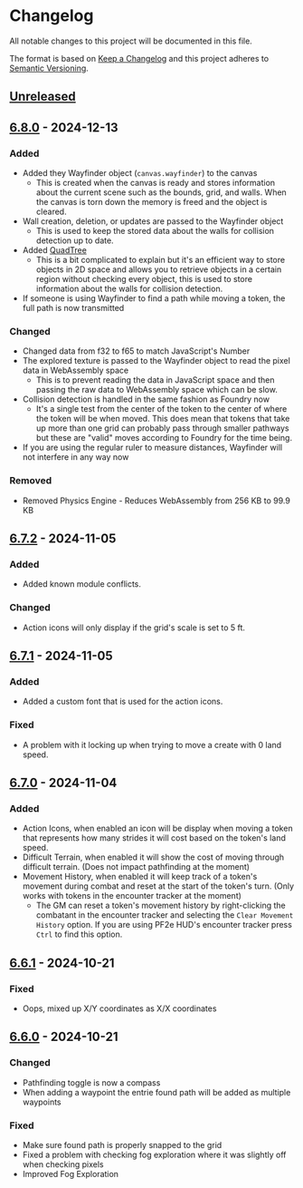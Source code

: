 # Changelog

All notable changes to this project will be documented in this file.

The format is based on [Keep a Changelog](https://keepachangelog.com/)
and this project adheres to [Semantic Versioning](https://semver.org/).

## [Unreleased]

## [6.8.0] - 2024-12-13

### Added

- Added they Wayfinder object (`canvas.wayfinder`) to the canvas
  - This is created when the canvas is ready and stores information about the current scene such as the bounds, grid, and walls. When the canvas is torn down the memory is freed and the object is cleared.
- Wall creation, deletion, or updates are passed to the Wayfinder object
  - This is used to keep the stored data about the walls for collision detection up to date.
- Added [QuadTree](https://en.wikipedia.org/wiki/Quadtree)
  - This is a bit complicated to explain but it's an efficient way to store objects in 2D space and allows you to retrieve objects in a certain region without checking every object, this is used to store information about the walls for collision detection.
- If someone is using Wayfinder to find a path while moving a token, the full path is now transmitted

### Changed

- Changed data from f32 to f65 to match JavaScript's Number
- The explored texture is passed to the Wayfinder object to read the pixel data in WebAssembly space
  - This is to prevent reading the data in JavaScript space and then passing the raw data to WebAssembly space which can be slow.
- Collision detection is handled in the same fashion as Foundry now
  - It's a single test from the center of the token to the center of where the token will be when moved. This does mean that tokens that take up more than one grid can probably pass through smaller pathways but these are "valid" moves according to Foundry for the time being.
- If you are using the regular ruler to measure distances, Wayfinder will not interfere in any way now

### Removed

- Removed Physics Engine - Reduces WebAssembly from 256 KB to 99.9 KB

## [6.7.2] - 2024-11-05

### Added

- Added known module conflicts.

### Changed

- Action icons will only display if the grid's scale is set to 5 ft.

## [6.7.1] - 2024-11-05

### Added

- Added a custom font that is used for the action icons.

### Fixed

- A problem with it locking up when trying to move a create with 0 land speed.

## [6.7.0] - 2024-11-04

### Added

- Action Icons, when enabled an icon will be display when moving a token that represents how many strides it will cost based on the token's land speed.
- Difficult Terrain, when enabled it will show the cost of moving through difficult terrain. (Does not impact pathfinding at the moment)
- Movement History, when enabled it will keep track of a token's movement during combat and reset at the start of the token's turn. (Only works with tokens in the encounter tracker at the moment)
  - The GM can reset a token's movement history by right-clicking the combatant in the encounter tracker and selecting the `Clear Movement History` option. If you are using PF2e HUD's encounter tracker press `Ctrl` to find this option.

## [6.6.1] - 2024-10-21

### Fixed

- Oops, mixed up X/Y coordinates as X/X coordinates

## [6.6.0] - 2024-10-21

### Changed

- Pathfinding toggle is now a compass
- When adding a waypoint the entrie found path will be added as multiple waypoints

### Fixed

- Make sure found path is properly snapped to the grid
- Fixed a problem with checking fog exploration where it was slightly off when checking pixels
- Improved Fog Exploration

[Unreleased]: https://github.com/7H3LaughingMan/wayfinder/compare/v6.8.0...HEAD
[6.8.0]: https://github.com/7H3LaughingMan/wayfinder/compare/v6.7.2...v6.8.0
[6.7.2]: https://github.com/7H3LaughingMan/wayfinder/compare/v6.7.1...v6.7.2
[6.7.1]: https://github.com/7H3LaughingMan/wayfinder/compare/v6.7.0...v6.7.1
[6.7.0]: https://github.com/7H3LaughingMan/wayfinder/compare/v6.6.1...v6.7.0
[6.6.1]: https://github.com/7H3LaughingMan/wayfinder/compare/v6.6.0...v6.6.1
[6.6.0]: https://github.com/7H3LaughingMan/wayfinder/releases/tag/v6.6.0
